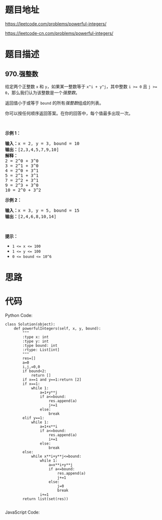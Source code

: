 # 题目地址
https://leetcode.com/problems/powerful-integers/

https://leetcode-cn.com/problems/powerful-integers/
# 题目描述
## 970.强整数
<p>给定两个正整数 <code>x</code> 和 <code>y</code>，如果某一整数等于 <code>x^i + y^j</code>，其中整数&nbsp;<code>i &gt;= 0</code> 且&nbsp;<code>j &gt;= 0</code>，那么我们认为该整数是一个<em>强整数</em>。</p>

<p>返回值小于或等于&nbsp;<code>bound</code>&nbsp;的所有<em>强整数</em>组成的列表。</p>

<p>你可以按任何顺序返回答案。在你的回答中，每个值最多出现一次。</p>

<p>&nbsp;</p>

<p><strong>示例 1：</strong></p>

<pre><strong>输入：</strong>x = 2, y = 3, bound = 10
<strong>输出：</strong>[2,3,4,5,7,9,10]
<strong>解释： </strong>
2 = 2^0 + 3^0
3 = 2^1 + 3^0
4 = 2^0 + 3^1
5 = 2^1 + 3^1
7 = 2^2 + 3^1
9 = 2^3 + 3^0
10 = 2^0 + 3^2
</pre>

<p><strong>示例&nbsp;2：</strong></p>

<pre><strong>输入：</strong>x = 3, y = 5, bound = 15
<strong>输出：</strong>[2,4,6,8,10,14]
</pre>

<p>&nbsp;</p>

<p><strong>提示：</strong></p>

<ul>
	<li><code>1 &lt;= x &lt;= 100</code></li>
	<li><code>1 &lt;= y&nbsp;&lt;= 100</code></li>
	<li><code>0 &lt;= bound&nbsp;&lt;= 10^6</code></li>
</ul>

# 思路

# 代码
Python Code:

```
class Solution(object):
    def powerfulIntegers(self, x, y, bound):
        """
        :type x: int
        :type y: int
        :type bound: int
        :rtype: List[int]
        """
        res=[]
        a=0
        i,j,=0,0
        if bound<2:
            return []
        if x==1 and y==1:return [2]
        if x==1:
            while 1:
                a=1+y**j
                if a<=bound:
                    res.append(a)
                    j+=1
                else:
                    break
        elif y==1:
            while 1:
                a=1+x**i
                if a<=bound:
                    res.append(a)
                    i+=1
                else:
                    break
        else:
            while x**i+y**j<=bound:
                while 1:
                    a=x**i+y**j
                    if a<=bound:
                        res.append(a)
                        j+=1
                    else:
                        j=0
                        break
                i+=1
        return list(set(res))
            
```
JavaScript Code:

```

```
